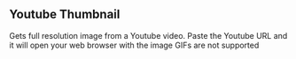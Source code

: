 ## Youtube Thumbnail

Gets full resolution image from a Youtube video.
Paste the Youtube URL and it will open your web browser with the image
GIFs are not supported